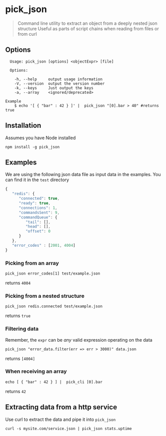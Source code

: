 # pick_json
> Command line utility to extract an object from a deeply nested json structure
> Useful as parts of script chains when reading from files or from curl

## Options
```
  Usage: pick_json [options] <objectExpr> [file]

  Options:

    -h, --help     output usage information
    -V, --version  output the version number
    -k, --keys     Just output the keys
    -a, --array    <ignored/deprecated>

Example
    $ echo '[ { "bar" : 42 } ]' |  pick_json "[0].bar > 40" #returns true
```

## Installation
Assumes you have Node installed
```
npm install -g pick_json
```

## Examples

We are using the following json data file as input data in the examples. You can find it in the `test` directory
```javascript
{
   "redis": {
      "connected": true,
      "ready": true,
      "connections": 1,
      "commandsSent": 9,
      "commandQueue": {
         "tail": [],
         "head": [],
         "offset": 0
      }
   },
   "error_codes" : [2001, 4004]
}
```

### Picking from an array
```
pick_json error_codes[1] test/example.json
```
 returns `4004`

### Picking from a nested structure
```
pick_json redis.connected test/example.json
```
returns `true`

### Filtering data
Remember, the `expr` can be *any* valid expression operating on the data
```
pick_json "error_data.filter(err => err > 3000)" data.json
```
returns `[4004]`

### When receiving an array
```
echo [ { "bar" : 42 } ] |  pick_cli [0].bar 
```
returns `42`

## Extracting data from a http service
Use curl to extract the data and pipe it into `pick_json`

```
curl -s mysite.com/service.json | pick_json stats.uptime 
```

